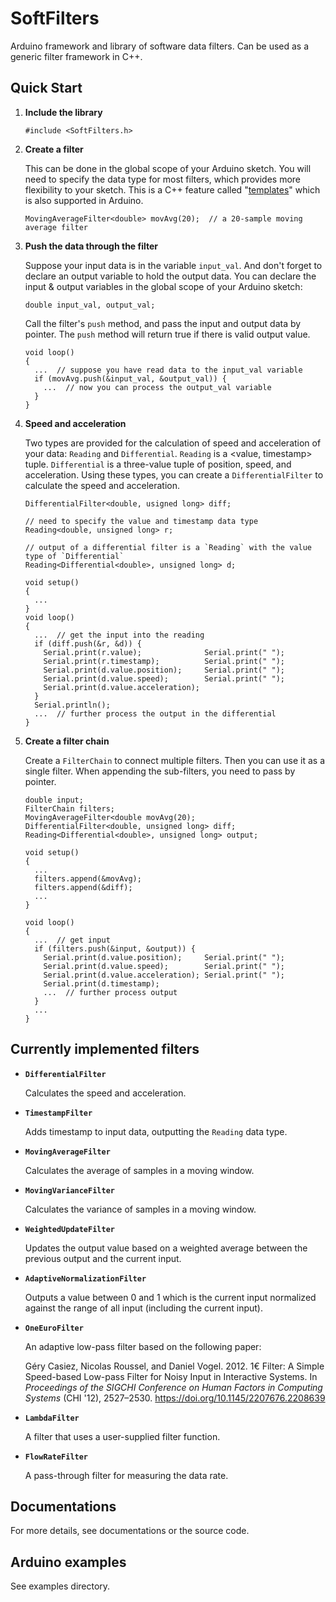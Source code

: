 # SoftFilters
Arduino framework and library of software data filters.
Can be used as a generic filter framework in C++.



## Quick Start

1. __Include the library__

   ```Arduino
   #include <SoftFilters.h>
   ```

2. __Create a filter__

   This can be done in the global scope of your Arduino sketch.
   You will need to specify the data type for most filters,
   which provides more flexibility to your sketch.
   This is a C++ feature called "[templates][]"
   which is also supported in Arduino.
   ```Arduino
   MovingAverageFilter<double> movAvg(20);  // a 20-sample moving average filter
   ```

   [templates]: https://en.wikipedia.org/wiki/Template_(C%2B%2B)

3. __Push the data through the filter__

   Suppose your input data is in the variable `input_val`.
   And don't forget to declare an output variable to hold the output data.
   You can declare the input & output variables in the global scope
   of your Arduino sketch:
   ```Arduino
   double input_val, output_val;
   ```

   Call the filter's `push` method, and
   pass the input and output data by pointer.
   The `push` method will return true if there is valid output value.
   ```Arduino
   void loop()
   {
     ...  // suppose you have read data to the input_val variable
     if (movAvg.push(&input_val, &output_val)) {
       ...  // now you can process the output_val variable
     }
   }
   ```

4. __Speed and acceleration__

   Two types are provided for the calculation of
   speed and acceleration of your data:
   `Reading` and `Differential`.
   `Reading` is a <value, timestamp> tuple.
   `Differential` is a three-value tuple of position, speed, and acceleration.
   Using these types, you can create a `DifferentialFilter` to calculate
   the speed and acceleration.
   ```Arduino
   DifferentialFilter<double, usigned long> diff;

   // need to specify the value and timestamp data type
   Reading<double, unsigned long> r;

   // output of a differential filter is a `Reading` with the value type of `Differential`
   Reading<Differential<double>, unsigned long> d;

   void setup()
   {
     ...
   }
   void loop()
   {
     ...  // get the input into the reading
     if (diff.push(&r, &d)) {
       Serial.print(r.value);              Serial.print(" ");
       Serial.print(r.timestamp);          Serial.print(" ");
       Serial.print(d.value.position);     Serial.print(" ");
       Serial.print(d.value.speed);        Serial.print(" ");
       Serial.print(d.value.acceleration);
     }
     Serial.println();
     ...  // further process the output in the differential
   }
   ```

5. __Create a filter chain__

   Create a `FilterChain` to connect multiple filters.
   Then you can use it as a single filter.
   When appending the sub-filters, you need to pass by pointer.
   ```Arduino
   double input;
   FilterChain filters;
   MovingAverageFilter<double movAvg(20);
   DifferentialFilter<double, unsigned long> diff;
   Reading<Differential<double>, unsigned long> output;

   void setup()
   {
     ...
     filters.append(&movAvg);
     filters.append(&diff);
     ...
   }

   void loop()
   {
     ...  // get input
     if (filters.push(&input, &output)) {
       Serial.print(d.value.position);     Serial.print(" ");
       Serial.print(d.value.speed);        Serial.print(" ");
       Serial.print(d.value.acceleration); Serial.print(" ");
       Serial.print(d.timestamp);
       ...  // further process output
     }
     ...
   }
   ```


## Currently implemented filters

- __`DifferentialFilter`__

  Calculates the speed and acceleration.

- __`TimestampFilter`__

  Adds timestamp to input data, outputting the `Reading` data type.

- __`MovingAverageFilter`__

  Calculates the average of samples in a moving window.

- __`MovingVarianceFilter`__

  Calculates the variance of samples in a moving window.

- __`WeightedUpdateFilter`__

  Updates the output value based on a weighted average between the previous
  output and the current input.

- __`AdaptiveNormalizationFilter`__

  Outputs a value between 0 and 1 which is the current input normalized
  against the range of all input (including the current input).

- __`OneEuroFilter`__

  An adaptive low-pass filter based on the following paper:

  Géry Casiez,
  Nicolas Roussel, and
  Daniel Vogel. 2012.
  1€ Filter: A Simple Speed-based Low-pass Filter for Noisy Input
  in Interactive Systems.
  In
  _Proceedings of the SIGCHI Conference on Human Factors in Computing Systems_
  (CHI '12), 2527–2530. https://doi.org/10.1145/2207676.2208639

- __`LambdaFilter`__

  A filter that uses a user-supplied filter function.

- __`FlowRateFilter`__

  A pass-through filter for measuring the data rate.



## Documentations

For more details, see documentations or the source code.



## Arduino examples

See examples directory.
